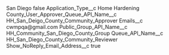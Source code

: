 <?xml version="1.0" encoding="UTF-8"?>
<CustomMetadata xmlns="http://soap.sforce.com/2006/04/metadata" xmlns:xsi="http://www.w3.org/2001/XMLSchema-instance" xmlns:xsd="http://www.w3.org/2001/XMLSchema">
    <label>San Diego</label>
    <protected>false</protected>
    <values>
        <field>Application_Type__c</field>
        <value xsi:type="xsd:string">Home Hardening</value>
    </values>
    <values>
        <field>County_User_Approver_Queue_API_Name__c</field>
        <value xsi:type="xsd:string">HH_San_Deigo_County_Community_Approver</value>
    </values>
    <values>
        <field>Emails__c</field>
        <value xsi:type="xsd:string">cwmpqa@gmail.com</value>
    </values>
    <values>
        <field>Public_Group_API_Name__c</field>
        <value xsi:type="xsd:string">HH_Community_San_Diego_County_Group</value>
    </values>
    <values>
        <field>Queue_API_Name__c</field>
        <value xsi:type="xsd:string">HH_San_Diego_County_Community_Reviewer</value>
    </values>
    <values>
        <field>Show_NoReply_Email_Address__c</field>
        <value xsi:type="xsd:boolean">true</value>
    </values>
</CustomMetadata>
